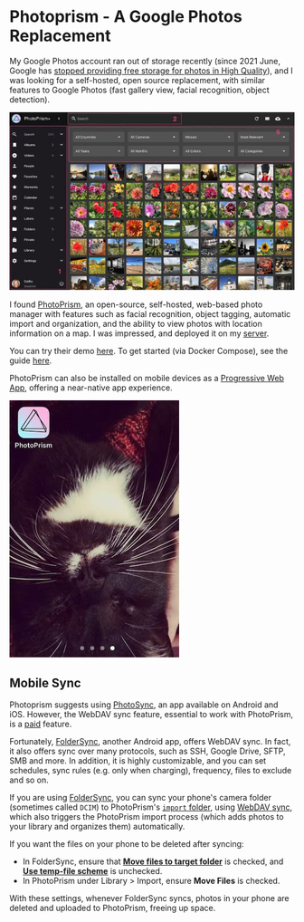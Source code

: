 # Photoprism - A Google Photos Replacement

My Google Photos account ran out of storage recently (since 2021 June, Google has [stopped providing free storage for photos in High Quality][google-photos]), and I was looking for a self-hosted, open source replacement, with similar features to Google Photos (fast gallery view, facial recognition, object detection).

![](/static/images/2022-11-26/photoprism.jpg)

I found [PhotoPrism][photoprism], an open-source, self-hosted, web-based photo manager with features such as facial recognition, object tagging, automatic import and organization, and the ability to view photos with location information on a map. I was impressed, and deployed it on my [server][server].

You can try their demo [here][photoprism-demo]. To get started (via Docker Compose), see the guide [here][get-started].

PhotoPrism can also be installed on mobile devices as a [Progressive Web App][pwa], offering a near-native app experience.

![](/static/images/2022-11-26/pwa.jpg)

## Mobile Sync

Photoprism suggests using [PhotoSync][photosync], an app available on Android and iOS. However, the WebDAV sync feature, essential to work with PhotoPrism, is a [paid][photosync-paid] feature.

Fortunately, [FolderSync][foldersync], another Android app, offers WebDAV sync. In fact, it also offers sync over many protocols, such as SSH, Google Drive, SFTP, SMB and more. In addition, it is highly customizable, and you can set schedules, sync rules (e.g. only when charging), frequency, files to exclude and so on.

If you are using [FolderSync][foldersync], you can sync your phone's camera folder (sometimes called `DCIM`) to PhotoPrism's [`import` folder][photoprism-import], using [WebDAV sync][photoprism-webdav], which also triggers the PhotoPrism import process (which adds photos to your library and organizes them) automatically.

If you want the files on your phone to be deleted after syncing:

- In FolderSync, ensure that [**Move files to target folder**][move-files-target-folder] is checked, and [**Use temp-file scheme**][temp-file-scheme] is unchecked.
- In PhotoPrism under Library > Import, ensure **Move Files** is checked.

With these settings, whenever FolderSync syncs, photos in your phone are deleted and uploaded to PhotoPrism, freeing up space.

[google-photos]: https://support.google.com/photos/answer/10100180?hl=en
[photoprism]: https://photoprism.app/
[photoprism-demo]: https://try.photoprism.app/
[server]: 2022-05-22-my-self-hosting-journey.md
[get-started]: https://docs.photoprism.app/getting-started/docker-compose/
[photosync]: https://www.photosync-app.com/home.html
[photosync-paid]: https://play.google.com/store/apps/details?id=com.touchbyte.photosync.fullfeatured&hl=en&gl=US
[foldersync]: https://www.tacit.dk/foldersync
[photoprism-import]: https://docs.photoprism.app/user-guide/sync/webdav/#connect-to-a-webdav-server
[move-files-target-folder]: https://foldersync.io/docs/help/folderpairsettings/#advanced-one-way-sync-options
[temp-file-scheme]: https://foldersync.io/docs/help/folderpairsettings/#advanced
[photoprism-webdav]: https://docs.photoprism.app/user-guide/sync/webdav
[pwa]: https://docs.photoprism.app/user-guide/pwa/